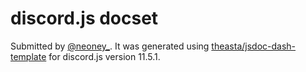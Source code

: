discord.js docset
=======================

Submitted by [@neoney_](https://twitter.com/neoney_).
It was generated using [theasta/jsdoc-dash-template](https://github.com/theasta/jsdoc-dash-template#readme) for discord.js version 11.5.1.
